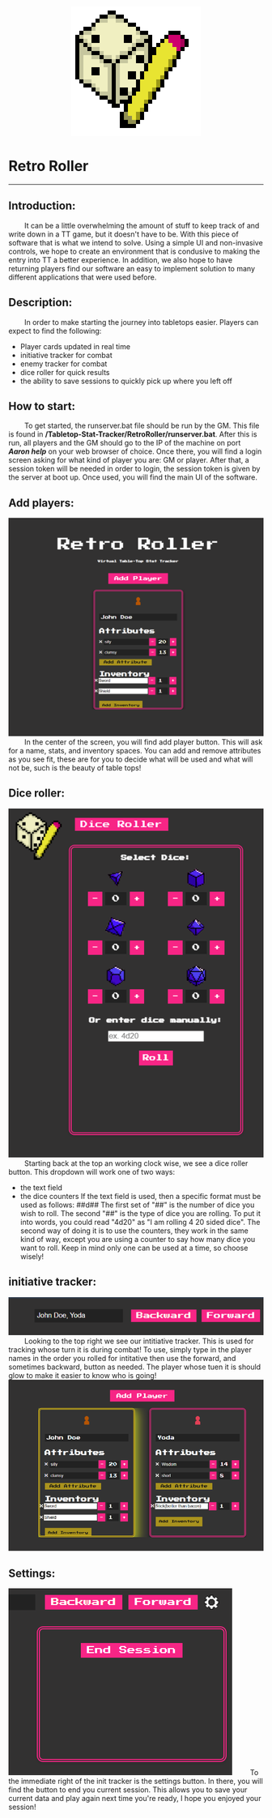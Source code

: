 <p align="center">
    <img src="frontEnd/dndLogo.png">
</p>

# Retro Roller
---

## Introduction:
&nbsp; &nbsp; &nbsp; &nbsp; It can be a little overwhelming the amount of stuff to keep track of and write down in a TT game, but it doesn't have to be. With this piece of software that is what we intend to solve. Using a simple UI and non-invasive controls, we hope to create an environment that is condusive to making the entry into TT a better experience. In addition, we also hope to have returning players find our software an easy to implement solution to many different applications that were used before.

## Description:
&nbsp; &nbsp; &nbsp; &nbsp; In order to make starting the journey into tabletops easier. Players can expect to find the following:
- Player cards updated in real time
- initiative tracker for combat
- enemy tracker for combat
- dice roller for quick results
- the ability to save sessions to quickly pick up where you left off

## How to start:
&nbsp; &nbsp; &nbsp; &nbsp; To get started, the runserver.bat file should be run by the GM. This file is found in **/Tabletop-Stat-Tracker/RetroRoller/runserver.bat**. After this is run, all players and the GM should go to the IP of the machine on port ***Aaron help*** on your web browser of choice. Once there, you will find a login screen asking for what kind of player you are: GM or player. After that, a session token will be needed in order to login, the session token is given by the server at boot up. Once used, you will find the main UI of the software.

## Add players:
![Add player](exImg/Add_player.png)
&nbsp; &nbsp; &nbsp; &nbsp; In the center of the screen, you will find add player button. This will ask for a name, stats, and inventory spaces. You can add and remove attributes as you see fit, these are for you to decide what will be used and what will not be, such is the beauty of table tops!

## Dice roller:
![Dice Roller](exImg/Dice_roller.png)
&nbsp; &nbsp; &nbsp; &nbsp; Starting back at the top an working clock wise, we see a dice roller button. This dropdown will work one of two ways:
- the text field 
- the dice counters
If the text field is used, then a specific format must be used as follows:
##d##
The first set of "##" is the number of dice you wish to roll. The second "##" is the type of dice you are rolling. To put it into words, you could read "4d20" as "I am rolling 4 20 sided dice". The second way of doing it is to use the counters, they work in the same kind of way, except you are using a counter to say how many dice you want to roll. Keep in mind only one can be used at a time, so choose wisely!

## initiative tracker:
![Init_tracker](exImg/Init_tarcker.png)
&nbsp; &nbsp; &nbsp; &nbsp; Looking to the top right we see our intitiative tracker. This is used for tracking whose turn it is during combat! To use, simply type in the player names in the order you rolled for intitative then use the forward, and sometimes backward, button as needed. The player whose tuen it is should glow to make it easier to know who is going!
![Player_glow](exImg/Player_glow.png)

## Settings:
![End_session](exImg/End_session.png)
&nbsp; &nbsp; &nbsp; &nbsp; To the immediate right of the init tracker is the settings button. In there, you will find the button to end you current session. This allows you to save your current data and play again next time you're ready, I hope you enjoyed your session!
